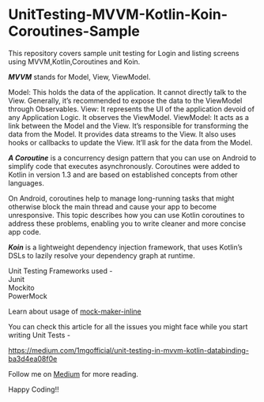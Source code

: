 # UnitTesting-MVVM-Kotlin-Koin-Coroutines-Sample

This repository covers sample unit testing for Login and listing screens using MVVM,Kotlin,Coroutines and Koin.

***MVVM*** stands for Model, View, ViewModel.

Model: This holds the data of the application. It cannot directly talk to the View. Generally, it’s recommended to expose the data to the ViewModel through Observables.
View: It represents the UI of the application devoid of any Application Logic. It observes the ViewModel.
ViewModel: It acts as a link between the Model and the View. It’s responsible for transforming the data from the Model. It provides data streams to the View. It also uses hooks or callbacks to update the View. It’ll ask for the data from the Model.

***A Coroutine*** is a concurrency design pattern that you can use on Android to simplify code that executes asynchronously. Coroutines were added to Kotlin in version 1.3 and are based on established concepts from other languages.

On Android, coroutines help to manage long-running tasks that might otherwise block the main thread and cause your app to become unresponsive. This topic describes how you can use Kotlin coroutines to address these problems, enabling you to write cleaner and more concise app code.

***Koin*** is a lightweight dependency injection framework, that uses Kotlin’s DSLs to lazily resolve your dependency graph at runtime.


Unit Testing Frameworks used -<br/>
Junit<br/>
Mockito<br/>
PowerMock<br/>

Learn about usage of <a href="https://github.com/mockito/mockito/wiki/What%27s-new-in-Mockito-2">mock-maker-inline</a>

You can check this article for all the issues you might face while you start writing Unit Tests -

https://medium.com/1mgofficial/unit-testing-in-mvvm-kotlin-databinding-ba3d4ea08f0e

Follow me on <a href="https://medium.com/@nik.arora8059">Medium</a> for more reading.

Happy Coding!!
